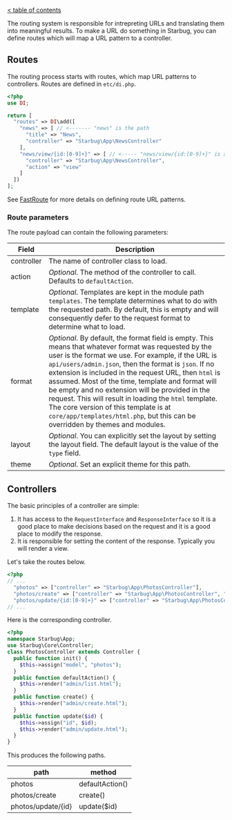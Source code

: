 [< table of contents](../README.md)

The routing system is responsible for intrepreting URLs and translating them into meaningful results. To make a URL do something in Starbug, you can define routes which will map a URL pattern to a controller.

## Routes

The routing process starts with routes, which map URL patterns to controllers. Routes are defined in `etc/di.php`.

```php
<?php
use DI;

return [
  "routes" => DI\add([
    "news" => [ // <------- "news" is the path
      "title" => "News",
      "controller" => "Starbug\App\NewsController"
    ],
    "news/view/{id:[0-9]+}" => [ // <----- "news/view/{id:[0-9]+}" is another path
      "controller" => "Starbug\App\NewsController",
      "action" => "view"
    ]
  ])
];
```

See [FastRoute](https://github.com/nikic/FastRoute) for more details on defining route URL patterns.

### Route parameters

The route payload can contain the following parameters:

| Field | Description |
|-------|-------------|
| controller | The name of controller class to load. |
| action | *Optional*. The method of the controller to call. Defaults to `defaultAction`. |
| template | *Optional*. Templates are kept in the module path `templates`. The template determines what to do with the requested path. By default, this is empty and will consequently defer to the request format to determine what to load. |
| format | *Optional*. By default, the format field is empty. This means that whatever format was requested by the user is the format we use. For example, if the URL is `api/users/admin.json`, then the format is `json`. If no extension is included in the request URL, then `html` is assumed. Most of the time, template and format will be empty and no extension will be provided in the request. This will result in loading the `html` template. The core version of this template is at `core/app/templates/html.php`, but this can be overridden by themes and modules. |
| layout | *Optional*. You can explicitly set the layout by setting the layout field. The default layout is the value of the `type` field. |
| theme | *Optional*. Set an explicit theme for this path. |

## Controllers

The basic principles of a controller are simple:

1. It has access to the `RequestInterface` and `ResponseInterface` so it is a good place to make decisions based on the request and it is a good place to modify the response.
2. It is responsible for setting the content of the response. Typically you will render a view.

Let's take the routes below.

```php
<?php
// ...
  "photos" => ["controller" => "Starbug\App\PhotosController"],
  "photos/create" => ["controller" => "Starbug\App\PhotosController", "action" => "create"],
  "photos/update/{id:[0-9]+}" => ["controller" => "Starbug\App\PhotosController", "action" => "update"]
// ...
```

Here is the corresponding controller.

```php
<?php
namespace Starbug\App;
use Starbug\Core\Controller;
class PhotosController extends Controller {
  public function init() {
    $this->assign("model", "photos");
  }
  public function defaultAction() {
    $this->render("admin/list.html");
  }
  public function create() {
    $this->render("admin/create.html");
  }
  public function update($id) {
    $this->assign("id", $id);
    $this->render("admin/update.html");
  }
}
```
This produces the following paths.

| path | method |
|------|--------|
| photos | defaultAction() |
| photos/create | create() |
| photos/update/{id} | update($id) |
